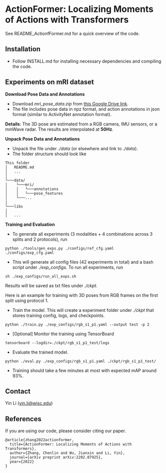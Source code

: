 # ActionFormer: Localizing Moments of Actions with Transformers
See README_ActionfFormer.md for a quick overview of the code.

## Installation
* Follow INSTALL.md for installing necessary dependencies and compiling the code.

## Experiments on mRI dataset
**Download Pose Data and Annotations**
* Download *mri_pose_data.zip* from [this Google Drive link](https://drive.google.com/file/d/1ve8y46bS17QxNQZL1tH-bgqSFmyaA1FH/view?usp=sharing).
* The file includes pose data in npz format, and action annotations in json format (similar to ActivityNet annotation format).

**Details**: The 3D pose are estimated from a RGB camera, IMU sensors, or a mmWave radar. The results are interpolated at **50Hz**.

**Unpack Pose Data and Annotations**
* Unpack the file under *./data* (or elsewhere and link to *./data*).
* The folder structure should look like
```
This folder
│   README.md
│   ...
│
└───data/
│    └───mri/
│    │	 └───annotations
│    │	 └───pose_features
│    └───...
|
└───libs
│
│   ...
```

**Training and Evaluation**
* To generate all experiments (3 modalities + 4 combinations across 3 splits and 2 protocols), run
```shell
python ./tools/gen_exps.py ./configs/ref_cfg.yaml ./configs/exp_cfg.yaml
```

* This will generate all config files (42 experiments in total) and a bash script under *./exp_configs*. To run all experiments, run
```shell
sh ./exp_configs/run_all_exps.sh
```
Results will be saved as txt files under *./ckpt*.

Here is an example for training with 3D poses from RGB frames on the first split using protocol 1.
* Train the model. This will create a experiment folder under *./ckpt* that stores training config, logs, and checkpoints.
```shell
python ./train.py ./exp_configs/rgb_s1_p1.yaml --output test -p 2
```
* [Optional] Monitor the training using TensorBoard
```shell
tensorboard --logdir=./ckpt/rgb_s1_p1_test/logs
```
* Evaluate the trained model.
```shell
python ./eval.py ./exp_configs/rgb_s1_p1.yaml ./ckpt/rgb_s1_p1_test/
```
* Training should take a few minutes at most with expected mAP around 93%.


## Contact
Yin Li (yin.li@wisc.edu)


## References
If you are using our code, please consider citing our paper.
```
@article{zhang2022actionformer,
  title={ActionFormer: Localizing Moments of Actions with Transformers},
  author={Zhang, Chenlin and Wu, Jianxin and Li, Yin},
  journal={arXiv preprint arXiv:2202.07925},
  year={2022}
}
```

